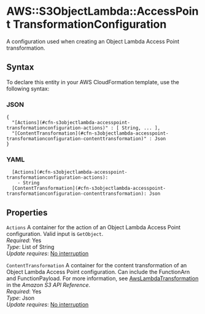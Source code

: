 # AWS::S3ObjectLambda::AccessPoint TransformationConfiguration<a name="aws-properties-s3objectlambda-accesspoint-transformationconfiguration"></a>

A configuration used when creating an Object Lambda Access Point transformation\.

## Syntax<a name="aws-properties-s3objectlambda-accesspoint-transformationconfiguration-syntax"></a>

To declare this entity in your AWS CloudFormation template, use the following syntax:

### JSON<a name="aws-properties-s3objectlambda-accesspoint-transformationconfiguration-syntax.json"></a>

```
{
  "[Actions](#cfn-s3objectlambda-accesspoint-transformationconfiguration-actions)" : [ String, ... ],
  "[ContentTransformation](#cfn-s3objectlambda-accesspoint-transformationconfiguration-contenttransformation)" : Json
}
```

### YAML<a name="aws-properties-s3objectlambda-accesspoint-transformationconfiguration-syntax.yaml"></a>

```
  [Actions](#cfn-s3objectlambda-accesspoint-transformationconfiguration-actions): 
    - String
  [ContentTransformation](#cfn-s3objectlambda-accesspoint-transformationconfiguration-contenttransformation): Json
```

## Properties<a name="aws-properties-s3objectlambda-accesspoint-transformationconfiguration-properties"></a>

`Actions`  <a name="cfn-s3objectlambda-accesspoint-transformationconfiguration-actions"></a>
A container for the action of an Object Lambda Access Point configuration\. Valid input is `GetObject`\.  
*Required*: Yes  
*Type*: List of String  
*Update requires*: [No interruption](https://docs.aws.amazon.com/AWSCloudFormation/latest/UserGuide/using-cfn-updating-stacks-update-behaviors.html#update-no-interrupt)

`ContentTransformation`  <a name="cfn-s3objectlambda-accesspoint-transformationconfiguration-contenttransformation"></a>
A container for the content transformation of an Object Lambda Access Point configuration\. Can include the FunctionArn and FunctionPayload\. For more information, see [AwsLambdaTransformation](https://docs.aws.amazon.com/AmazonS3/latest/API/API_control_AwsLambdaTransformation.html) in the *Amazon S3 API Reference*\.  
*Required*: Yes  
*Type*: Json  
*Update requires*: [No interruption](https://docs.aws.amazon.com/AWSCloudFormation/latest/UserGuide/using-cfn-updating-stacks-update-behaviors.html#update-no-interrupt)